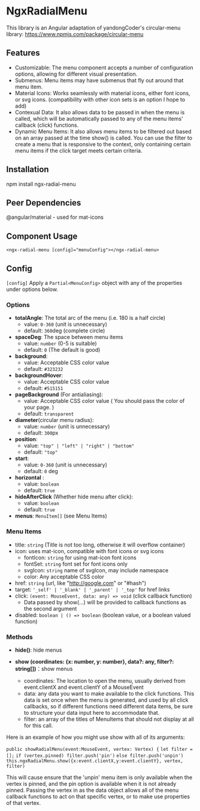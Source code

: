 # NgxRadialMenu

This library is an Angular adaptation of yandongCoder's circular-menu library:
https://www.npmjs.com/package/circular-menu

## Features

 - Customizable: The menu component accepts a number of configuration options, allowing for different visual presentation.
 - Submenus: Menu items may have submenus that fly out around that menu item. 
 - Material Icons: Works seamlessly with material icons, either font icons, or svg icons. (compatibility with other icon sets is an option I hope to add)
 - Contexual Data: It also allows data to be passed in when the menu is called, which will be automatically passed to any of the menu items' callback (click) functions.
 - Dynamic Menu Items: It also allows menu items to be filtered out based on an array passed at the time show() is called. You can use the filter to create a menu that is responsive to the context, only containing certain menu items if the click target meets certain criteria.

## Installation

npm install ngx-radial-menu

## Peer Dependencies

@angular/material - used for mat-icons

## Component Usage

`<ngx-radial-menu [config]="menuConfig"></ngx-radial-menu>`

## Config

`[config]` Apply a `Partial<MenuConfig>` object with any of the properties under options below.

### Options

- **totalAngle**: The total arc of the menu (i.e. 180 is a half circle)
  - value: `0-360` (unit is unnecessary)
  - default: ```360```deg (complete circle)
- **spaceDeg**: The space between menu items
  - value: ```number``` (0-5 is suitable)
  - default: ```0``` (The default is good)
- **background**:
  - value: Acceptable CSS color value
  - default: ```#323232```
- **backgroundHover**:
  - value: Acceptable CSS color value
  - default: ```#515151```
- **pageBackground** (For antialiasing):
  - value: Acceptable CSS color value ( You should pass the color of your page. )
  - default: ```transparent```
- **diameter**(circular menu radius):
  - value:  `number` (unit is unnecessary)
  - default: ```300```px
- **position**:
  - value: `"top" | "left" | "right" | "bottom"`
  - default: `"top"`
- **start**:
  - value: ```0-360``` (unit is unnecessary)
  - default: ```0``` deg
- **horizontal** :
  - value: ```boolean```
  - default: ```true```
- **hideAfterClick** (Whether hide menu after click):
  - value: ```boolean```
  - default: ```true```
- **menus**: `MenuItem[]` (see Menu Items)

### Menu Items

- title: `string` (Title is not too long, otherwise it will overflow container)
- icon: uses mat-icon, compatible with font icons or svg icons
  - fontIcon: `string` for using mat-icon font icons
  - fontSet: `string` font set for font icons only
  - svgIcon: `string` name of svgIcon, may include namespace
  - color: Any acceptable CSS color
- href: `string` (url, like "http://google.com" or "#hash")
- target: `'_self' | '_blank' | '_parent' | '_top'` for href links
- click: `(event: MouseEvent, data: any) => void` (click callback function)
  - Data passed by show(...) will be provided to callback functions as the second argument
- disabled: `boolean | () => boolean` (boolean value, or a boolean valued function)

### Methods

- **hide()**: hide menus

- **show (coordinates: {x: number, y: number}, data?: any, filter?: string[])**：show menus
  - coordinates: The location to open the menu, usually derived from event.clientX and event.clientY of a MouseEvent
  - data: any data you want to make available to the click functions. This data is set once when the menu is generated, and used by all click callbacks, so if different functions need different data items, be sure to structure your data input here to accommodate that.
  - filter: an array of the titles of MenuItems that should not display at all for this call. 

Here is an example of how you might use show with all of its arguments:

`public showRadialMenu(event:MouseEvent, vertex: Vertex) {`
`let filter = [];`
`if (vertex.pinned) filter.push('pin')`
`else filter.push('unpin')`
`this.ngxRadialMenu.show({x:event.clientX,y:event.clientY}, vertex, filter)`

This will cause ensure that the 'unpin' menu item is only available when the vertex is pinned, and the pin option is available when it is not already pinned.
Passing the vertex in as the data object allows all of the menu callback functions to act on that specific vertex, or to make use properties of that vertex. 
